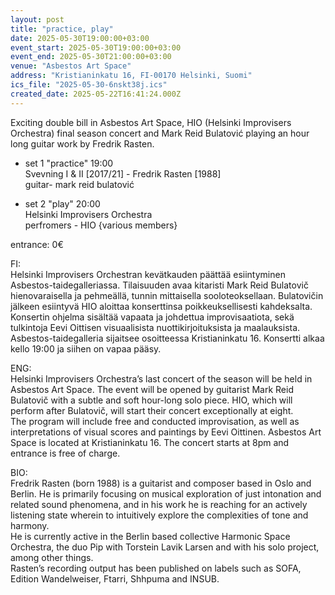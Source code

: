 ```yaml
---
layout: post
title: "practice, play"
date: 2025-05-30T19:00:00+03:00
event_start: 2025-05-30T19:00:00+03:00
event_end: 2025-05-30T21:00:00+03:00
venue: "Asbestos Art Space"
address: "Kristianinkatu 16, FI-00170 Helsinki, Suomi"
ics_file: "2025-05-30-6nskt38j.ics"
created_date: 2025-05-22T16:41:24.000Z
---
```


Exciting double bill in Asbestos Art Space, HIO (Helsinki Improvisers Orchestra) final season concert and Mark Reid Bulatović playing an hour long guitar work by Fredrik Rasten.  
  
- set 1    "practice"    19:00  
Svevning I & II [2017/21] - Fredrik Rasten [1988]  
guitar- mark reid bulatović   
  
- set 2    "play"    20:00  
Helsinki Improvisers Orchestra  
perfromers - HIO {various members}  
  
entrance: 0€  
  
FI:  
Helsinki Improvisers Orchestran kevätkauden päättää esiintyminen Asbestos-taidegalleriassa. Tilaisuuden avaa kitaristi Mark Reid Bulatovič hienovaraisella ja pehmeällä, tunnin mittaisella sooloteoksellaan. Bulatovičin jälkeen esiintyvä HIO aloittaa konserttinsa poikkeuksellisesti kahdeksalta. Konsertin ohjelma sisältää vapaata ja johdettua improvisaatiota, sekä tulkintoja Eevi Oittisen visuaalisista nuottikirjoituksista ja maalauksista. Asbestos-taidegalleria sijaitsee osoitteessa Kristianinkatu 16. Konsertti alkaa kello 19:00 ja siihen on vapaa pääsy.  
  
ENG:  
Helsinki Improvisers Orchestra’s last concert of the season will be held in Asbestos Art Space. The event will be opened by guitarist Mark Reid Bulatovič with a subtle and soft hour-long solo piece. HIO, which will perform after Bulatovič, will start their concert exceptionally at eight.  
The program will include free and conducted improvisation, as well as interpretations of visual scores and paintings by Eevi Oittinen. Asbestos Art Space is located at Kristianinkatu 16. The concert starts at 8pm and entrance is free of charge.  
  
BIO:  
Fredrik Rasten (born 1988) is a guitarist and composer based in Oslo and Berlin. He is primarily focusing on musical exploration of just intonation and related sound phenomena, and in his work he is reaching for an actively listening state wherein to intuitively explore the complexities of tone and harmony.  
He is currently active in the Berlin based collective Harmonic Space Orchestra, the duo Pip with Torstein Lavik Larsen and with his solo project, among other things.  
Rasten’s recording output has been published on labels such as SOFA, Edition Wandelweiser, Ftarri, Shhpuma and INSUB.
